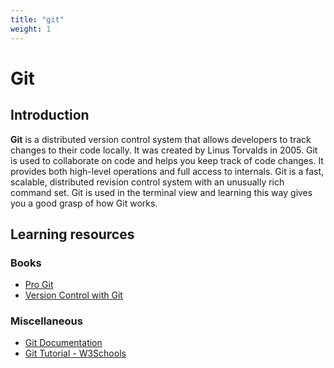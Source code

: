 ```yaml
---
title: "git"
weight: 1
---
```

# Git

## Introduction

**Git** is a distributed version control system that allows developers to track changes to their code locally. It was created by Linus Torvalds in 2005. Git is used to collaborate on code and helps you keep track of code changes. It provides both high-level operations and full access to internals. Git is a fast, scalable, distributed revision control system with an unusually rich command set. Git is used in the terminal view and learning this way gives you a good grasp of how Git works.

## Learning resources

### Books

- [Pro Git](https://git-scm.com/book/en/v2)
- [Version Control with Git](https://www.oreilly.com/library/view/version-control-with/9781492091189/)

### Miscellaneous

- [Git Documentation](https://git-scm.com/docs/git)
- [Git Tutorial - W3Schools](https://www.w3schools.com/git/default.asp)
